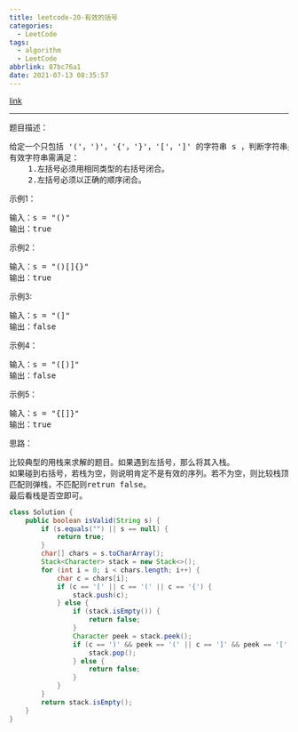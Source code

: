 ```yaml
---
title: leetcode-20-有效的括号
categories:
  - LeetCode
tags:
  - algorithm
  - LeetCode
abbrlink: 87bc76a1
date: 2021-07-13 08:35:57
---
```


[link](https://leetcode-cn.com/problems/valid-parentheses/)

<hr/>

题目描述：

<pre>
给定一个只包括 '('，')'，'{'，'}'，'['，']' 的字符串 s ，判断字符串是否有效。
有效字符串需满足：
	1.左括号必须用相同类型的右括号闭合。
	2.左括号必须以正确的顺序闭合。
</pre>

示例1：

<pre>
输入：s = "()"
输出：true
</pre>

示例2：

<Pre>
输入：s = "()[]{}"
输出：true
</pre>

示例3:

<pre>
输入：s = "(]"
输出：false
</pre>

示例4：

<pre>
输入：s = "([)]"
输出：false
</pre>

示例5：

<pre>
输入：s = "{[]}"
输出：true
</pre>

思路：

<pre>
比较典型的用栈来求解的题目。如果遇到左括号，那么将其入栈。
如果碰到右括号，若栈为空，则说明肯定不是有效的序列。若不为空，则比较栈顶和右括号是否匹配。
匹配则弹栈，不匹配则retrun false。
最后看栈是否空即可。
</pre>

```java
class Solution {
    public boolean isValid(String s) {
        if (s.equals("") || s == null) {
            return true;
        }
        char[] chars = s.toCharArray();
        Stack<Character> stack = new Stack<>();
        for (int i = 0; i < chars.length; i++) {
            char c = chars[i];
            if (c == '[' || c == '(' || c == '{') {
                stack.push(c);
            } else {
                if (stack.isEmpty()) {
                    return false;
                }
                Character peek = stack.peek();
                if (c == ')' && peek == '(' || c == ']' && peek == '[' || c == '}' && peek == '{') {
                    stack.pop();
                } else {
                    return false;
                }
            }
        }
        return stack.isEmpty();
    }
}
```

